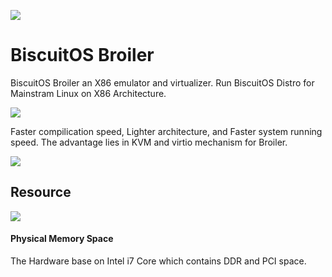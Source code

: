 ![](https://s1.ax1x.com/2022/07/17/j5zusH.jpg)

BiscuitOS Broiler
================================

BiscuitOS Broiler an X86 emulator and virtualizer. Run BiscuitOS Distro for Mainstram Linux on X86 Architecture. 

![](https://s1.ax1x.com/2022/07/17/jIiwmF.png)

Faster compilication speed, Lighter architecture, and Faster system running speed. The advantage lies in KVM and virtio mechanism for Broiler.

![](https://s1.ax1x.com/2022/07/19/j7DgZn.png)

## Resource

![](https://s1.ax1x.com/2022/07/19/j7DhGT.png)

#### Physical Memory Space

The Hardware base on Intel i7 Core which contains DDR and PCI space.
